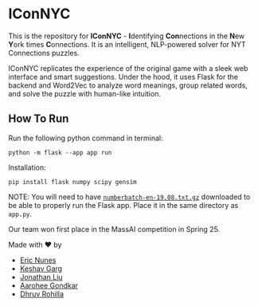 # IConNYC

This is the repository for **IConNYC** - **I**dentifying **Con**nections in the **N**ew **Y**ork times **C**onnections. It is an intelligent, NLP-powered solver for NYT Connections puzzles.

IConNYC replicates the experience of the original game with a sleek web interface and smart suggestions. Under the hood, it uses Flask for the backend and Word2Vec to analyze word meanings, group related words, and solve the puzzle with human-like intuition.

## How To Run

Run the following python command in terminal:

```
python -m flask --app app run
```

Installation:

```
pip install flask numpy scipy gensim
```

NOTE: You will need to have [`numberbatch-en-19.08.txt.gz`](https://conceptnet.s3.amazonaws.com/downloads/2019/numberbatch/numberbatch-en-19.08.txt.gz) downloaded to be able to properly run the Flask app. Place it in the same directory as `app.py`.

Our team won first place in the MassAI competition in Spring 25.

Made with ❤️ by

-   [Eric Nunes](https://github.com/eric27n)
-   [Keshav Garg](https://github.com/keshavgarg616)
-   [Jonathan Liu](https://github.com/jonathanliu72)
-   [Aarohee Gondkar](https://github.com/aarohee-he)
-   [Dhruv Rohilla](https://github.com/dhruvrohilla19)
